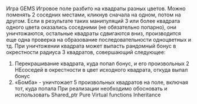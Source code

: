 Игра GEMS
Игровое поле разбито на квадраты разных цветов. Можно поменять 2 соседних местами, кликнув сначала на одном, потом на другом.
Если в результате таких манипуляций 3 или более квадрата одного цвета оказались соседними (не обязательно попарно), они уничтожаются,
остальные квадраты сдвигаются вниз, производится еще одна проверка на образование последовательности одноцветных и тд.
При уничтожении квадрата может выпасть рандомный бонус в окрестности радиуса 3 квадратов, совершающий следующее:
1)	 Перекрашивание квадрата, куда попал бонус, и его произвольных 2 НЕсоседей в окрестности в цвет исходного квадрата, откуда выпал бонус
2)	«Бомба» - уничтожает 5 произвольных квадратов на поле, включая тот, куда попала
При реализации необходимо обосновать и использовать
Shared_ptr
Pure Virtual functions
Inheritance

